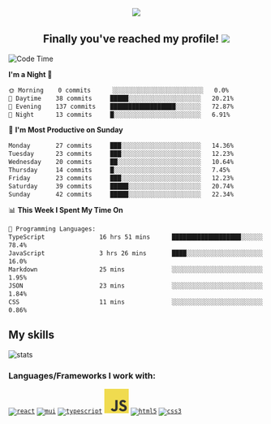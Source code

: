 <p align="center">
  <img src="https://user-images.githubusercontent.com/102032437/162972217-d9d013af-ed44-46cb-bd0c-aaf87b5200e7.gif">
</p>

<h2 align="center">
  Finally you've reached my profile!
  <img src="https://media.giphy.com/media/hvRJCLFzcasrR4ia7z/giphy.gif" width="28">
</h2>

<!--START_SECTION:waka-->
![Code Time](http://img.shields.io/badge/Code%20Time-65%20hrs%2058%20mins-blue)

**I'm a Night 🦉** 

```text
🌞 Morning    0 commits      ░░░░░░░░░░░░░░░░░░░░░░░░░   0.0% 
🌆 Daytime    38 commits     █████░░░░░░░░░░░░░░░░░░░░   20.21% 
🌃 Evening    137 commits    ██████████████████░░░░░░░   72.87% 
🌙 Night      13 commits     █░░░░░░░░░░░░░░░░░░░░░░░░   6.91%

```
📅 **I'm Most Productive on Sunday** 

```text
Monday       27 commits     ███░░░░░░░░░░░░░░░░░░░░░░   14.36% 
Tuesday      23 commits     ███░░░░░░░░░░░░░░░░░░░░░░   12.23% 
Wednesday    20 commits     ██░░░░░░░░░░░░░░░░░░░░░░░   10.64% 
Thursday     14 commits     █░░░░░░░░░░░░░░░░░░░░░░░░   7.45% 
Friday       23 commits     ███░░░░░░░░░░░░░░░░░░░░░░   12.23% 
Saturday     39 commits     █████░░░░░░░░░░░░░░░░░░░░   20.74% 
Sunday       42 commits     █████░░░░░░░░░░░░░░░░░░░░   22.34%

```


📊 **This Week I Spent My Time On** 

```text
💬 Programming Languages: 
TypeScript               16 hrs 51 mins      ███████████████████░░░░░░   78.4% 
JavaScript               3 hrs 26 mins       ████░░░░░░░░░░░░░░░░░░░░░   16.0% 
Markdown                 25 mins             ░░░░░░░░░░░░░░░░░░░░░░░░░   1.95% 
JSON                     23 mins             ░░░░░░░░░░░░░░░░░░░░░░░░░   1.84% 
CSS                      11 mins             ░░░░░░░░░░░░░░░░░░░░░░░░░   0.86%

```


<!--END_SECTION:waka-->

<h2>My skills</h2>

<img src="https://github-readme-stats.vercel.app/api?username=etczrn&count_private=true&show_icons=true&hide_border=true&bg_color=45deg,185a9d,43cea2&title_color=ffffff&text_color=ffffff&icon_color=ffffff" alt="stats">

### Languages/Frameworks I work with:

<code><a href="https://reactjs.org/"><img alt="react" title="react" src="https://cdn.jsdelivr.net/gh/devicons/devicon/icons/react/react-original.svg" height="48"></a></code>
<code><a href="https://mui.com/"><img alt="mui" title="mui" src="https://cdn.jsdelivr.net/gh/devicons/devicon/icons/materialui/materialui-original.svg" height="48"></a></code>
<code><a href="https://www.typescriptlang.org/"><img alt="typescript" title="typescript" src="https://cdn.jsdelivr.net/gh/devicons/devicon/icons/typescript/typescript-original.svg" height="48"></a></code>
<code><a href="https://developer.mozilla.org/en-US/docs/Web/JavaScript"><img alt="JavaScript" title="JavaScript" src="https://raw.githubusercontent.com/github/explore/80688e429a7d4ef2fca1e82350fe8e3517d3494d/topics/javascript/javascript.png" height="48"></a></code>
<code><a href="https://dev.w3.org/html5/html-author/"><img alt="html5" title="html5" src="https://cdn.jsdelivr.net/gh/devicons/devicon/icons/html5/html5-original.svg" height="48"></a></code>
<code><a href="https://www.w3.org/TR/css/"><img alt="css3" title="css3" src="https://cdn.jsdelivr.net/gh/devicons/devicon/icons/css3/css3-original.svg" height="48"></a></code>
